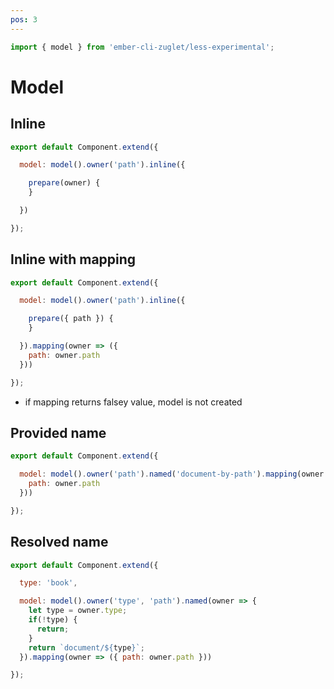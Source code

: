 ```yaml
---
pos: 3
---
```


``` javascript
import { model } from 'ember-cli-zuglet/less-experimental';
```

# Model

## Inline

``` javascript
export default Component.extend({

  model: model().owner('path').inline({

    prepare(owner) {
    }

  })

});
```

## Inline with mapping

``` javascript
export default Component.extend({

  model: model().owner('path').inline({

    prepare({ path }) {
    }

  }).mapping(owner => ({
    path: owner.path
  }))

});
```

* if mapping returns falsey value, model is not created

## Provided name

``` javascript
export default Component.extend({

  model: model().owner('path').named('document-by-path').mapping(owner => ({
    path: owner.path
  }))

});
```

## Resolved name

``` javascript
export default Component.extend({

  type: 'book',

  model: model().owner('type', 'path').named(owner => {
    let type = owner.type;
    if(!type) {
      return;
    }
    return `document/${type}`;
  }).mapping(owner => ({ path: owner.path }))

});
```

